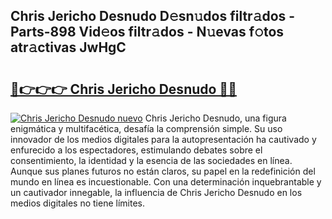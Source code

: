 ## Chris Jericho Desnudo D𝚎sn𝚞dos filtr𝚊dos - Parts-898 Vid𝚎os filtr𝚊dos - N𝚞evas f𝚘tos atr𝚊ctivas JwHgC

# <h2><a href="http://mb5mtk.tromn.icu/?c=Chris+Jericho+Desnudo">🔗👉👉👉 Chris Jericho Desnudo 🔗🔗</a></h2>

[![Chris Jericho Desnudo nuevo](https://i.imgur.com/pEAQMta.gif)](http://mb5mtk.tromn.icu/?c=Chris+Jericho+Desnudo)
Chris Jericho Desnudo, una figura enigmática y multifacética, desafía la comprensión simple. Su uso innovador de los medios digitales para la autopresentación ha cautivado y enfurecido a los espectadores, estimulando debates sobre el consentimiento, la identidad y la esencia de las sociedades en línea. Aunque sus planes futuros no están claros, su papel en la redefinición del mundo en línea es incuestionable. Con una determinación inquebrantable y un cautivador innegable, la influencia de Chris Jericho Desnudo en los medios digitales no tiene límites.
